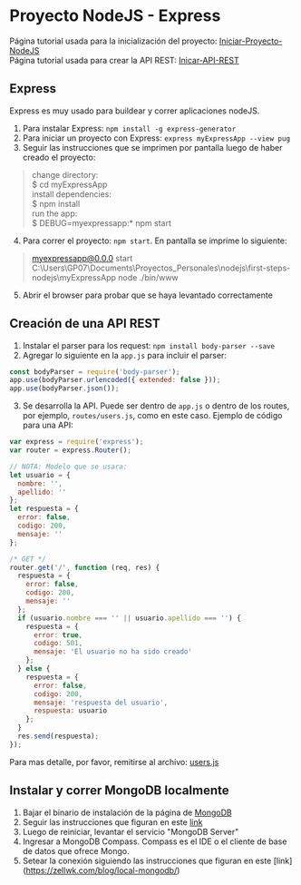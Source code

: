 # Proyecto NodeJS - Express

Página tutorial usada para la inicialización del proyecto:
[Iniciar-Proyecto-NodeJS](https://code.visualstudio.com/docs/nodejs/nodejs-tutorial)\
Página tutorial usada para crear la API REST:
[Inicar-API-REST](https://medium.com/@asfo/desarrollando-una-sencilla-api-rest-con-nodejs-y-express-cab0813f7e4b)

## Express
Express es muy usado para buildear y correr aplicaciones nodeJS.
1. Para instalar Express: `npm install -g express-generator`
2. Para iniciar un proyecto con Express: `express myExpressApp --view pug`
3. Seguir las instrucciones que se imprimen por pantalla luego de haber creado el proyecto:
> change directory:\
> $ cd myExpressApp\
> install dependencies:\
> $ npm install\
> run the app:\
> $ DEBUG=myexpressapp:* npm start
4. Para correr el proyecto: `npm start`. En pantalla se imprime lo siguiente:
> myexpressapp@0.0.0 start C:\Users\GP07\Documents\Proyectos_Personales\nodejs\first-steps-nodejs\myExpressApp
> node ./bin/www
5. Abrir el browser para probar que se haya levantado correctamente

## Creación de una API REST
1. Instalar el parser para los request: `npm install body-parser --save`
2. Agregar lo siguiente en la `app.js` para incluir el parser:
```JavaScript
const bodyParser = require('body-parser');
app.use(bodyParser.urlencoded({ extended: false }));
app.use(bodyParser.json());
```
3. Se desarrolla la API. Puede ser dentro de `app.js` o dentro de los routes, por ejemplo, `routes/users.js`, como en este caso.
Ejemplo de código para una API:
```JavaScript
var express = require('express');
var router = express.Router();

// NOTA: Modelo que se usara:
let usuario = {
  nombre: '',
  apellido: ''
};
let respuesta = {
  error: false,
  codigo: 200,
  mensaje: ''
};

/* GET */
router.get('/', function (req, res) {
  respuesta = {
    error: false,
    codigo: 200,
    mensaje: ''
  };
  if (usuario.nombre === '' || usuario.apellido === '') {
    respuesta = {
      error: true,
      codigo: 501,
      mensaje: 'El usuario no ha sido creado'
    };
  } else {
    respuesta = {
      error: false,
      codigo: 200,
      mensaje: 'respuesta del usuario',
      respuesta: usuario
    };
  }
  res.send(respuesta);
});
```
Para mas detalle, por favor, remitirse al archivo: [users.js](./myExpressApp/routes/users.js)

## Instalar y correr MongoDB localmente
1. Bajar el binario de instalación de la página de [MongoDB](https://www.mongodb.com/download-center/community)
2. Seguir las instrucciones que figuran en este [link](https://docs.mongodb.com/manual/tutorial/install-mongodb-on-windows/)
3. Luego de reiniciar, levantar el servicio "MongoDB Server"
4. Ingresar a MongoDB Compass. Compass es el IDE o el cliente de base de datos que ofrece Mongo.
5. Setear la conexión siguiendo las instrucciones que figuran en este [link] (https://zellwk.com/blog/local-mongodb/)
